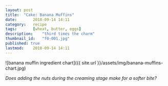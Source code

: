 ```yaml
---
layout: post
title: 	"Cake: Banana Muffins"
date:		2018-09-14 14:11
category:	recipe
tags:		[wheat, butter, eggs] 
description: 	"third times the charm"
thumbnail_id:	"f0-001.jpg"
published: true
lastmod:	2018-09-14 14:11
---
```

![banana muffin ingredient chart]({{ site.url }}/assets/img/banana-muffins-chart.jpg)

_Does adding the nuts during the creaming stage make for a softer bite?_
